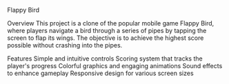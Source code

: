 Flappy Bird 

Overview
This project is a clone of the popular mobile game Flappy Bird, where players navigate a bird through a series of pipes by tapping the screen to flap its wings. The objective is to achieve the highest score possible without crashing into the pipes.

Features
Simple and intuitive controls
Scoring system that tracks the player's progress
Colorful graphics and engaging animations
Sound effects to enhance gameplay
Responsive design for various screen sizes
